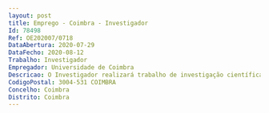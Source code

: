 ```yaml
--- 
layout: post
title: Emprego - Coimbra - Investigador
Id: 78498
Ref: OE202007/0718
DataAbertura: 2020-07-29
DataFecho: 2020-08-12
Trabalho: Investigador
Empregador: Universidade de Coimbra
Descricao: O Investigador realizará trabalho de investigação científica em Espectroscopia Molecular, em particular Espectroscopia de Raman e Espectroscopia de Infravermelho com Isolamento em Matrizes Criogénicas, no âmbito das atividades de investigação do Centro de Química de Coimbra (Laboratório de Crioespectroscpia e Bioespectroscopia Molecular), sob coordenação científica do Prof. Doutor Rui Fausto M. R. S. Lourenço.
CodigoPostal: 3004-531 COIMBRA
Concelho: Coimbra
Distrito: Coimbra
--- 
```

